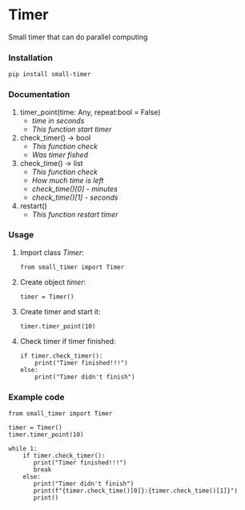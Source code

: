 # Timer

Small timer that can do parallel computing

### Installation

```
pip install small-timer
```

### Documentation

1. timer_point(time: Any, repeat:bool = False)
   - _time in seconds_
   - _This function start timer_
2. check_timer() -> bool
   - _This function check_
   - _Was timer fished_
3. check_time() -> list
   - _This function check_
   - _How much time is left_
   - _check_time()[0] - minutes_
   - _check_time()[1] - seconds_
4. restart()
   - _This function restart timer_

### Usage

1. Import class _Timer_:
   ```
   from small_timer import Timer
   ```
2. Create object _timer_:
   ```
   timer = Timer()
   ```
3. Create timer and start it:
   ```
   timer.timer_point(10)
   ```
4. Check timer if timer finished:
   ```
   if timer.check_timer():
       print("Timer finished!!!")
   else:
       print("Timer didn't finish")
   ```

### Example code

```
from small_timer import Timer

timer = Timer()
timer.timer_point(10)

while 1:
    if timer.check_timer():
       print("Timer finished!!!")
       break
    else:
       print("Timer didn't finish")
       print(f"{timer.check_time()[0]}:{timer.check_time()[1]}")
       print()
```
